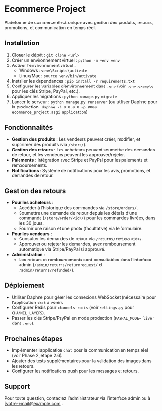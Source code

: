 # Ecommerce Project

Plateforme de commerce électronique avec gestion des produits, retours, promotions, et communication en temps réel.

## Installation
1. Cloner le dépôt : `git clone <url>`
2. Créer un environnement virtuel : `python -m venv venv`
3. Activer l’environnement virtuel :
   - Windows : `venv\Scripts\activate`
   - Linux/Mac : `source venv/bin/activate`
4. Installer les dépendances : `pip install -r requirements.txt`
5. Configurer les variables d’environnement dans `.env` (voir `.env.example` pour les clés Stripe, PayPal, etc.).
6. Appliquer les migrations : `python manage.py migrate`
7. Lancer le serveur : `python manage.py runserver` (ou utiliser Daphne pour la production : `daphne -b 0.0.0.0 -p 8000 ecommerce_project.asgi:application`)

## Fonctionnalités
- **Gestion des produits** : Les vendeurs peuvent créer, modifier, et supprimer des produits (via `/store/`).
- **Gestion des retours** : Les acheteurs peuvent soumettre des demandes de retour, et les vendeurs peuvent les approuver/rejeter.
- **Paiements** : Intégration avec Stripe et PayPal pour les paiements et remboursements.
- **Notifications** : Système de notifications pour les avis, promotions, et demandes de retour.

## Gestion des retours
- **Pour les acheteurs** :
  - Accéder à l’historique des commandes via `/store/orders/`.
  - Soumettre une demande de retour depuis les détails d’une commande (`/store/order/<id>/`) pour les commandes livrées, dans les 30 jours.
  - Fournir une raison et une photo (facultative) via le formulaire.
- **Pour les vendeurs** :
  - Consulter les demandes de retour via `/returns/review/<id>/`.
  - Approuver ou rejeter les demandes, avec remboursement automatique via Stripe/PayPal si approuvé.
- **Administration** :
  - Les retours et remboursements sont consultables dans l’interface admin (`/admin/returns/returnrequest/` et `/admin/returns/refunded/`).

## Déploiement
- Utiliser Daphne pour gérer les connexions WebSocket (nécessaire pour l’application `chat` à venir).
- Configurer Redis pour `channels-redis` (voir `settings.py` pour `CHANNEL_LAYERS`).
- Passer les clés Stripe/PayPal en mode production (`PAYPAL_MODE='live'` dans `.env`).

## Prochaines étapes
- Implémenter l’application `chat` pour la communication en temps réel (voir Phase 2, étape 2.6).
- Ajouter des tests supplémentaires pour la validation des images dans les retours.
- Configurer les notifications push pour les messages et retours.

## Support
Pour toute question, contactez l’administrateur via l’interface admin ou à [votre-email@example.com].